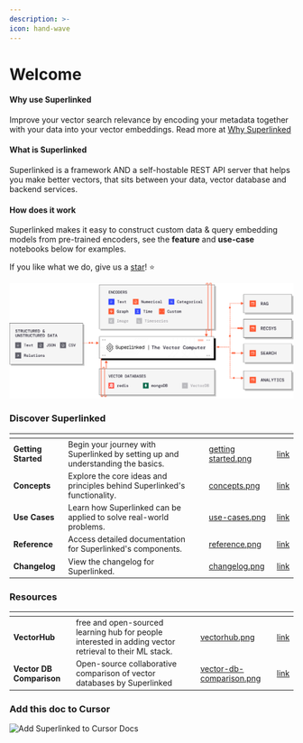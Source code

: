 ```yaml
---
description: >-
icon: hand-wave
---
```


# Welcome

#### Why use Superlinked
Improve your vector search relevance by encoding your metadata together with your data into your vector embeddings. Read more at [Why Superlinked](getting-started/why-superlinked.md)

#### What is Superlinked
Superlinked is a framework AND a self-hostable REST API server that helps you make better vectors, that sits between your data, vector database and backend services.

#### How does it work
Superlinked makes it easy to construct custom data & query embedding models from pre-trained encoders, see the <b>feature</b> and <b>use-case</b> notebooks below for examples.

If you like what we do, give us a [star](https://github.com/superlinked/superlinked)! ⭐

![Superlinked framework diagram](.gitbook/assets/superlinked_diagram.png)


### Discover Superlinked

<table data-view="cards">
<thead>
<tr><th></th><th></th><th data-type="content-ref"></th><th data-hidden data-card-cover data-type="files"></th><th data-hidden data-card-target data-type="content-ref">
</th></tr>
</thead>
<tbody>
    <tr>
        <td><strong>Getting Started</strong></td>
        <td>Begin your journey with Superlinked by setting up and understanding the basics.</td>
        <td></td>
        <td><a href=".gitbook/assets/getting-started-thumbnails/getting started.png">getting started.png</a></td>
        <td><a href="getting-started/installation.md">link</a></td>
    </tr>
    <tr>
        <td><strong>Concepts</strong></td>
        <td>Explore the core ideas and principles behind Superlinked's functionality.</td>
        <td></td>
        <td><a href=".gitbook/assets/getting-started-thumbnails/concept.png">concepts.png</a></td>
        <td><a href="concepts/overview.md">link</a></td>
    </tr>
    <tr>
        <td><strong>Use Cases</strong></td>
        <td>Learn how Superlinked can be applied to solve real-world problems.</td>
        <td></td>
        <td><a href=".gitbook/assets/getting-started-thumbnails/use cases.png">use-cases.png</a></td>
        <td><a href="use-cases/overview.md">link</a></td>
    </tr>
    <tr>
        <td><strong>Reference</strong></td>
        <td>Access detailed documentation for Superlinked's components.</td>
        <td></td>
        <td><a href=".gitbook/assets/getting-started-thumbnails/reference.png">reference.png</a></td>
        <td><a href="reference/overview.md">link</a></td>
    </tr>
    <tr>
        <td><strong>Changelog</strong></td>
        <td>View the changelog for Superlinked.</td>
        <td></td>
        <td><a href=".gitbook/assets/getting-started-thumbnails/changelog.png">changelog.png</a></td>
        <td><a href="reference/changelog.md">link</a></td>
    </tr>
    
</tbody>
</table>


### Resources

<table data-view="cards">
<thead>
<tr><th></th><th></th><th data-type="content-ref"></th><th data-hidden data-card-cover data-type="files"></th><th data-hidden data-card-target data-type="content-ref">
</th></tr>
</thead>
<tbody>
    <tr>
        <td><strong>VectorHub</strong></td>
        <td>free and open-sourced learning hub for people interested in adding vector retrieval to their ML stack.</td>
        <td></td>
        <td><a href=".gitbook/assets/resources-thumbnails/vectorhub.png">vectorhub.png</a></td>
        <td><a href="https://superlinked.com/vectorhub" target="_blank">link</a></td>
    </tr>
    <tr>
        <td><strong>Vector DB Comparison</strong></td>
        <td>Open-source collaborative comparison of vector databases by Superlinked</td>
        <td></td>
        <td><a href=".gitbook/assets/resources-thumbnails/vdb table.png">vector-db-comparison.png</a></td>
        <td><a href="https://superlinked.com/vector-db-comparison" target="_blank">link</a></td>
    </tr>
    
</tbody>
</table>


### Add this doc to Cursor

![Add Superlinked to Cursor Docs](.gitbook/assets/docs_in_cursor.gif)

<!-- ### GitBook Product Demo
{% embed url="https://www.youtube.com/playlist?list=PLZAlnWDc6FDsodH14aMS3eNRoTYMbua6U" %}
Product Demo
{% endembed %} -->